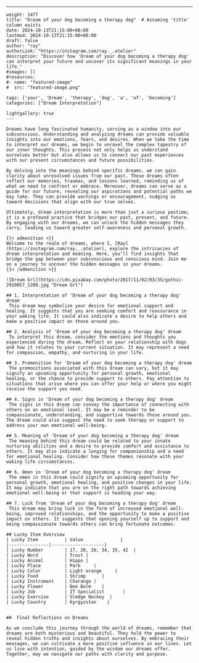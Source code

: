 ---
    weight: 1477
    title: "Dream of your dog becoming a therapy dog"  # Assuming 'title' column exists
    date: 2024-10-13T21:15:00+08:00
    lastmod: 2024-10-13T21:15:00+08:00
    draft: false
    author: "ray"
    authorLink: "https://instagram.com/ray._.atelier"
    description: "Discover how 'Dream of your dog becoming a therapy dog' can interpret your future and uncover its significant meanings in your life."
    #images: []
    #resources:
    #- name: "featured-image"
    #  src: "featured-image.png"
    
    tags: ['your', 'Dream', 'therapy', 'dog', 'a', 'of', 'becoming']
    categories: ["Dream Interpretation"]
    
    lightgallery: true
    ---
    
    Dreams have long fascinated humanity, serving as a window into our subconscious. Understanding and analyzing dreams can provide valuable insights into our emotions, fears, and desires. When we take the time to interpret our dreams, we begin to unravel the complex tapestry of our inner thoughts. This process not only helps us understand ourselves better but also allows us to connect our past experiences with our present circumstances and future possibilities.
    
    By delving into the meanings behind specific dreams, we can gain clarity about unresolved issues from our past. These dreams often reflect our memories, traumas, and lessons learned, reminding us of what we need to confront or embrace. Moreover, dreams can serve as a guide for our future, revealing our aspirations and potential paths we may take. They can provide warnings or encouragement, nudging us toward decisions that align with our true selves.
    
    Ultimately, dream interpretation is more than just a curious pastime; it is a profound practice that bridges our past, present, and future. By engaging with our dreams, we can unlock the hidden messages they carry, leading us toward greater self-awareness and personal growth.
    
    {{< admonition >}}
    Welcome to the realm of dreams, where I, [Ray](https://instagram.com/ray._.atelier), explore the intricacies of dream interpretation and meaning. Here, you’ll find insights that bridge the gap between your subconscious and conscious mind. Join me on a journey to uncover the hidden messages in your dreams.
    {{< /admonition >}}
    
    ![Dream Grl](https://cdn.pixabay.com/photo/2017/11/02/03/35/gothic-2910057_1280.jpg "Dream Grl")
    
    ## 1. Interpretation of 'Dream of your dog becoming a therapy dog' dream
     This dream may symbolize your desire for emotional support and healing. It suggests that you are seeking comfort and reassurance in your waking life. It could also indicate a desire to help others and make a positive impact on those around you.
    
    ## 2. Analysis of 'Dream of your dog becoming a therapy dog' dream
     To interpret this dream, consider the emotions and thoughts you experienced during the dream. Reflect on your relationship with dogs and how it relates to your current situation. It may represent a need for compassion, empathy, and nurturing in your life.
    
    ## 3. Premonition for 'Dream of your dog becoming a therapy dog' dream
     The premonitions associated with this dream can vary, but it may signify an upcoming opportunity for personal growth, emotional healing, or the chance to provide support to others. Pay attention to situations that arise where you can offer your help or where you might receive the support you need.
    
    ## 4. Signs in 'Dream of your dog becoming a therapy dog' dream
     The signs in this dream can convey the importance of connecting with others on an emotional level. It may be a reminder to be compassionate, understanding, and supportive towards those around you. The dream could also suggest the need to seek therapy or support to address your own emotional well-being.
    
    ## 5. Meaning of 'Dream of your dog becoming a therapy dog' dream
     The meaning behind this dream could be related to your innate nurturing abilities and a desire to provide comfort and assistance to others. It may also indicate a longing for companionship and a need for emotional healing. Consider how these themes resonate with your waking life circumstances.
    
    ## 6. Omen in 'Dream of your dog becoming a therapy dog' dream
     The omen in this dream could signify an upcoming opportunity for personal growth, emotional healing, and positive changes in your life. It may indicate that you are on the right path towards achieving emotional well-being or that support is heading your way.
    
    ## 7. Luck from 'Dream of your dog becoming a therapy dog' dream
     This dream may bring luck in the form of increased emotional well-being, improved relationships, and the opportunity to make a positive impact on others. It suggests that opening yourself up to support and being compassionate towards others can bring fortunate outcomes.
    
    ## Lucky Item Overview
    | Lucky Item          | Value              |
    |---------------|--------------------|
    | Lucky Number        | 17, 20, 26, 34, 35, 42  |
    | Lucky Word          | Trust |
    | Lucky Animal        | Hippo |
    | Lucky Place         | Park     |
    | Lucky Color         | Light orange     |
    | Lucky Food          | Shrimp      |
    | Lucky Instrument    | Charango |
    | Lucky Flower        | Bee Balm    |
    | Lucky Job           | IT Specialist       |
    | Lucky Exercise      | Sledge Hockey  |
    | Lucky Country       | Kyrgyzstan    |
    
    
    ##  Final Reflections on Dreams
    
    As we conclude this journey through the world of dreams, remember that dreams are both mysterious and beautiful. They hold the power to reveal hidden truths and insights about ourselves. By embracing their messages, we can cultivate a more positive influence in our lives. Let us live with intention, guided by the wisdom our dreams offer. Together, may we navigate our paths with clarity and purpose.
    